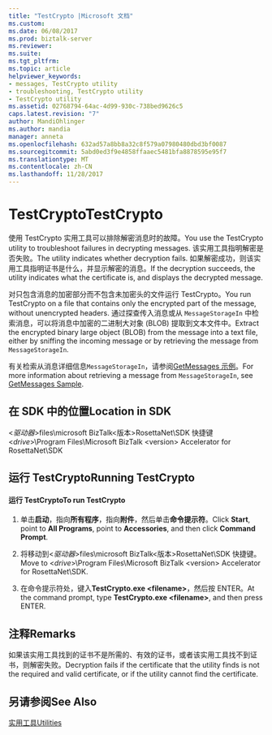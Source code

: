 ```yaml
---
title: "TestCrypto |Microsoft 文档"
ms.custom: 
ms.date: 06/08/2017
ms.prod: biztalk-server
ms.reviewer: 
ms.suite: 
ms.tgt_pltfrm: 
ms.topic: article
helpviewer_keywords:
- messages, TestCrypto utility
- troubleshooting, TestCrypto utility
- TestCrypto utility
ms.assetid: 02768794-64ac-4d99-930c-738bed9626c5
caps.latest.revision: "7"
author: MandiOhlinger
ms.author: mandia
manager: anneta
ms.openlocfilehash: 632ad57a8bb8a32c8f579a07980480dbd3bf0087
ms.sourcegitcommit: 5abd0ed3f9e4858ffaaec5481bfa8878595e95f7
ms.translationtype: MT
ms.contentlocale: zh-CN
ms.lasthandoff: 11/28/2017
---
```

# <a name="testcrypto"></a><span data-ttu-id="d560f-102">TestCrypto</span><span class="sxs-lookup"><span data-stu-id="d560f-102">TestCrypto</span></span>
<span data-ttu-id="d560f-103">使用 TestCrypto 实用工具可以排除解密消息时的故障。</span><span class="sxs-lookup"><span data-stu-id="d560f-103">You use the TestCrypto utility to troubleshoot failures in decrypting messages.</span></span> <span data-ttu-id="d560f-104">该实用工具指明解密是否失败。</span><span class="sxs-lookup"><span data-stu-id="d560f-104">The utility indicates whether decryption fails.</span></span> <span data-ttu-id="d560f-105">如果解密成功，则该实用工具指明证书是什么，并显示解密的消息。</span><span class="sxs-lookup"><span data-stu-id="d560f-105">If the decryption succeeds, the utility indicates what the certificate is, and displays the decrypted message.</span></span>  
  
 <span data-ttu-id="d560f-106">对只包含消息的加密部分而不包含未加密头的文件运行 TestCrypto。</span><span class="sxs-lookup"><span data-stu-id="d560f-106">You run TestCrypto on a file that contains only the encrypted part of the message, without unencrypted headers.</span></span> <span data-ttu-id="d560f-107">通过探查传入消息或从 `MessageStorageIn` 中检索消息，可以将消息中加密的二进制大对象 (BLOB) 提取到文本文件中。</span><span class="sxs-lookup"><span data-stu-id="d560f-107">Extract the encrypted binary large object (BLOB) from the message into a text file, either by sniffing the incoming message or by retrieving the message from `MessageStorageIn`.</span></span>  
  
 <span data-ttu-id="d560f-108">有关检索从消息详细信息`MessageStorageIn`，请参阅[GetMessages 示例](../../adapters-and-accelerators/accelerator-rosettanet/getmessages-sample.md)。</span><span class="sxs-lookup"><span data-stu-id="d560f-108">For more information about retrieving a message from `MessageStorageIn`, see [GetMessages Sample](../../adapters-and-accelerators/accelerator-rosettanet/getmessages-sample.md).</span></span>  
  
## <a name="location-in-sdk"></a><span data-ttu-id="d560f-109">在 SDK 中的位置</span><span class="sxs-lookup"><span data-stu-id="d560f-109">Location in SDK</span></span>  
 <span data-ttu-id="d560f-110">\<*驱动器*\>files\microsoft BizTalk\<版本\>RosettaNet\SDK 快捷键</span><span class="sxs-lookup"><span data-stu-id="d560f-110">\<*drive*\>\Program Files\Microsoft BizTalk \<version\> Accelerator for RosettaNet\SDK</span></span>  
  
## <a name="running-testcrypto"></a><span data-ttu-id="d560f-111">运行 TestCrypto</span><span class="sxs-lookup"><span data-stu-id="d560f-111">Running TestCrypto</span></span>  
  
#### <a name="to-run-testcrypto"></a><span data-ttu-id="d560f-112">运行 TestCrypto</span><span class="sxs-lookup"><span data-stu-id="d560f-112">To run TestCrypto</span></span>  
  
1.  <span data-ttu-id="d560f-113">单击**启动**，指向**所有程序**，指向**附件**，然后单击**命令提示符**。</span><span class="sxs-lookup"><span data-stu-id="d560f-113">Click **Start**, point to **All Programs**, point to **Accessories**, and then click **Command Prompt**.</span></span>  
  
2.  <span data-ttu-id="d560f-114">将移动到\<*驱动器*\>files\microsoft BizTalk\<版本\>RosettaNet\SDK 快捷键。</span><span class="sxs-lookup"><span data-stu-id="d560f-114">Move to \<*drive*\>\Program Files\Microsoft BizTalk \<version\> Accelerator for RosettaNet\SDK.</span></span>  
  
3.  <span data-ttu-id="d560f-115">在命令提示符处，键入**TestCrypto.exe \<filename\>**，然后按 ENTER。</span><span class="sxs-lookup"><span data-stu-id="d560f-115">At the command prompt, type **TestCrypto.exe \<filename\>**, and then press ENTER.</span></span>  
  
## <a name="remarks"></a><span data-ttu-id="d560f-116">注释</span><span class="sxs-lookup"><span data-stu-id="d560f-116">Remarks</span></span>  
 <span data-ttu-id="d560f-117">如果该实用工具找到的证书不是所需的、有效的证书，或者该实用工具找不到证书，则解密失败。</span><span class="sxs-lookup"><span data-stu-id="d560f-117">Decryption fails if the certificate that the utility finds is not the required and valid certificate, or if the utility cannot find the certificate.</span></span>  
  
## <a name="see-also"></a><span data-ttu-id="d560f-118">另请参阅</span><span class="sxs-lookup"><span data-stu-id="d560f-118">See Also</span></span>  
 [<span data-ttu-id="d560f-119">实用工具</span><span class="sxs-lookup"><span data-stu-id="d560f-119">Utilities</span></span>](../../adapters-and-accelerators/accelerator-rosettanet/utilities1.md)